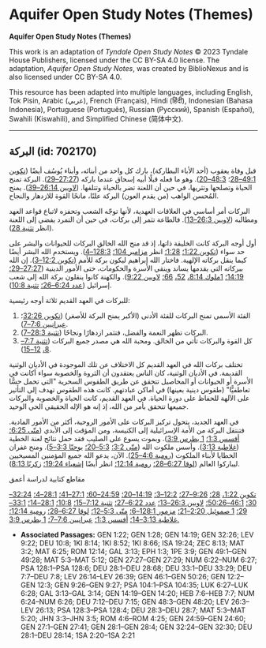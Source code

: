 # Aquifer Open Study Notes (Themes)

**Aquifer Open Study Notes (Themes)**

This work is an adaptation of *Tyndale Open Study Notes* © 2023 Tyndale House Publishers, licensed under the CC BY\-SA 4\.0 license. The adaptation, *Aquifer Open Study Notes*, was created by BiblioNexus and is also licensed under CC BY\-SA 4\.0\.

This resource has been adapted into multiple languages, including English, Tok Pisin, Arabic (عربي), French (Français), Hindi (हिंदी), Indonesian (Bahasa Indonesia), Portuguese (Português), Russian (Русский), Spanish (Español), Swahili (Kiswahili), and Simplified Chinese (简体中文).



--------------------------------

## البركة (id: 702170)

قبل وفاة يعقوب (أحد الأباء البطاركة)، بارك كل واحد من أبنائه، وأبناء يُوسُف أيضًا ([تكوين 49:1–28](https://ref.ly/Gen49:1-Gen49:28)؛ [48:3–20](https://ref.ly/Gen48:3-Gen48:20)). وهو ما فعله قبلًا أبيه إسحاق عندما باركه ([27:27–29](https://ref.ly/Gen27:27-Gen27:29)). البركة تمنح الحياة وتصلحها وتثريها، في حين أن اللعنة تضر بالحياة وتتلفها. ([لاويين 26:14–39](https://ref.ly/Lev26:14-Lev26:39)). يمنح المُحسن الواهب (من يقدم العون) البركة علنًا، مانحًا القوة للازدهار والنجاح.

البركات أمر أساسي في العلاقات العهدية، لأنها توجّه الشعب وتحفزه لاتباع قواعد العهد ومطالبه ([لاويين 26:3–13](https://ref.ly/Lev26:3-Lev26:13)). فالطاعة تثمر إلى بركات، في حين أن التمرد يفضي إلى اللعنة (انظر [تثنية 28](https://ref.ly/Deut28:1-Deut28:68)).

أول أوجه البركة كانت الخليقة ذاتها، إذ قد منح الله الخالق البركات للحيوانات والبشر على حد سواء ([تكوين 1:22؛](https://ref.ly/Gen1:22) [1:28؛](https://ref.ly/Gen1:28) انظر [مزامير 104؛](https://ref.ly/Ps104:1-Ps104:35) [128:3–4](https://ref.ly/Ps128:3-Ps128:4)). ويستخدم الله البشر أيضًا كيما ينقل بركاته الإلهية. فاختار الله إبراهيم ليكون بركة للأمم ([تكوين 12:2–3](https://ref.ly/Gen12:2-Gen12:3)). إن الله ببركاته التي يقدمها يساند وينقي الأسرة والحكومات، حتى الأمور الدينية ([27:27–29؛](https://ref.ly/Gen27:27-Gen27:29) [14:19؛](https://ref.ly/Gen14:19) [1ملوك 8:14،](https://ref.ly/1Kgs8:14) [52،](https://ref.ly/1Kgs8:52) [66؛](https://ref.ly/1Kgs8:66) [لاويين 9:22](https://ref.ly/Lev9:22)). والكهنة كانوا ينقلون بركة الله إلى شعب إسرائيل ([عدد 6:24–26؛](https://ref.ly/Num6:24-Num6:26) [تثنية 10:8](https://ref.ly/Deut10:8)).

للبركات في العهد القديم ثلاثة أوجه رئيسية:

1. الفئة الأسمى تمنح البركات للفئة الأدنى (الأكبر يمنح البركة للأصغر) ([تكوين 32:26](https://ref.ly/Gen32:26)؛ [عبرانيين 7:6–7](https://ref.ly/Heb7:6-Heb7:7)).
2. البركات تظهر النعمة والفضل، فتثمر ازدهارًا ونجاحًا ([تثنية 28:3–7](https://ref.ly/Deut28:3-Deut28:7)).
3. كل القوة والبركات تأتي من الخالق. ومحبة الله هي مصدر جميع البركات ([تثنية 7:7–8،](https://ref.ly/Deut7:7-Deut7:8) [12–15](https://ref.ly/Deut7:12-Deut7:15)).

تختلف بركات الله في العهد القديم كل الاختلاف عن تلك الموجودة في الأديان الوثنية القديمة. في الأديان الوثنية، كان الناس يعتقدون أن الثروة والخصوبة سواء أكانت في الأسرة أو الحيوانات أو المحاصيل تتحقق عن طريق الطقوس السحرية "التي تحمل حسًّا تعاطفيًّا" (طقوس دينية بعينها) في أماكن عبادتهم. كانت هذه الطقوس تهدف إلى التأثير على الآلهة للحفاظ على دورة الحياة. في العهد القديم، كانت الحياة والخصوبة والبركات جميعها تتحقق بأمر من الله، إذ إنه هو الإله الحقيقي الحي الوحيد.

في العهد الجديد، يتحول تركيز البركات على الأمور الروحية، أكثر من الأمور المادية. فتنتقل البركة من الأمة الإسرائيلية إلى الكنيسة، ومن المؤقت إلى الأبدي ([متّى 6:25؛](https://ref.ly/Matt6:25) [أفسس 1:3؛](https://ref.ly/Eph1:3) [1 بطرس 3:9](https://ref.ly/1Pet3:9)). وبموت يسوع على الصليب فقد حمل نتائج لعنة الخطية ([غلاطية 3:13](https://ref.ly/Gal3:13)). وأسس ملكوت الله ([متّى 3:2؛](https://ref.ly/Matt3:2) [5:3–20؛](https://ref.ly/Matt5:3-Matt5:20) [يوحنّا 3:3–5](https://ref.ly/John3:3-John3:5)). ومنح غفران الخطايا لأبناء الملكوت ([رومية 4:6–25](https://ref.ly/Rom4:6-Rom4:25)). الآن، يدعو الله جميع المؤمنين المسيحيين ليباركوا العالم ([لوقا 6:27–28؛](https://ref.ly/Luke6:27-Luke6:28) [رومية 12:14؛](https://ref.ly/Rom12:14) انظر أيضًا [إشعياء 19:24؛](https://ref.ly/Isa19:24) [زكريّا 8:13](https://ref.ly/Zech8:13)).

مقاطع كتابية لدراسة أعمق

[تكوين 1:22،](https://ref.ly/Gen1:22) [28؛](https://ref.ly/Gen1:28) [9:26–27؛](https://ref.ly/Gen9:26-Gen9:27) [12:2–3؛](https://ref.ly/Gen12:2-Gen12:3) [14:19–20؛](https://ref.ly/Gen14:19-Gen14:20) [24:59–60؛](https://ref.ly/Gen24:59-Gen24:60) [27:1–41؛](https://ref.ly/Gen27:1-Gen27:41) [28:1–4؛](https://ref.ly/Gen28:1-Gen28:4) [32:24–30؛](https://ref.ly/Gen32:24-Gen32:30) [46:1–50:26؛](https://ref.ly/Gen46:1-Gen50:26) [لاويين 26:3–13؛](https://ref.ly/Lev26:3-Lev26:13) [عدد 6:22–27؛](https://ref.ly/Num6:22-Num6:27) [تثنية 7:12–15؛](https://ref.ly/Deut7:12-Deut7:15) [10:8؛](https://ref.ly/Deut10:8) [28:1–14؛](https://ref.ly/Deut28:1-Deut28:14) [33:1–29؛](https://ref.ly/Deut33:1-Deut33:29) [1 صموئيل 2:20–21؛](https://ref.ly/1Sam2:20-1Sam2:21) [مزمور 128:1–6؛](https://ref.ly/Ps128:1-Ps128:6) [متّى 5:3–12؛](https://ref.ly/Matt5:3-Matt5:12) [لوقا 6:27–28؛](https://ref.ly/Luke6:27-Luke6:28) [رومية 12:14؛](https://ref.ly/Rom12:14) [غلاطية 3:13–14؛](https://ref.ly/Gal3:13-Gal3:14) [أفسس 1:3؛](https://ref.ly/Eph1:3) [عبرانيين 7:6–7؛](https://ref.ly/Heb7:6-Heb7:7) [1 بطرس 3:9\.](https://ref.ly/1Pet3:9)

* **Associated Passages:** GEN 1:22; GEN 1:28; GEN 14:19; GEN 32:26; LEV 9:22; DEU 10:8; 1KI 8:14; 1KI 8:52; 1KI 8:66; ISA 19:24; ZEC 8:13; MAT 3:2; MAT 6:25; ROM 12:14; GAL 3:13; EPH 1:3; 1PE 3:9; GEN 49:1–GEN 49:28; MAT 5:3–MAT 5:12; GEN 27:27–GEN 27:29; NUM 6:22–NUM 6:27; PSA 128:1–PSA 128:6; DEU 28:1–DEU 28:68; DEU 33:1–DEU 33:29; DEU 7:7–DEU 7:8; LEV 26:14–LEV 26:39; GEN 46:1–GEN 50:26; GEN 12:2–GEN 12:3; GEN 9:26–GEN 9:27; PSA 104:1–PSA 104:35; LUK 6:27–LUK 6:28; GAL 3:13–GAL 3:14; GEN 14:19–GEN 14:20; HEB 7:6–HEB 7:7; NUM 6:24–NUM 6:26; DEU 7:12–DEU 7:15; GEN 48:3–GEN 48:20; LEV 26:3–LEV 26:13; PSA 128:3–PSA 128:4; DEU 28:3–DEU 28:7; MAT 5:3–MAT 5:20; JHN 3:3–JHN 3:5; ROM 4:6–ROM 4:25; GEN 24:59–GEN 24:60; GEN 27:1–GEN 27:41; GEN 28:1–GEN 28:4; GEN 32:24–GEN 32:30; DEU 28:1–DEU 28:14; 1SA 2:20–1SA 2:21


